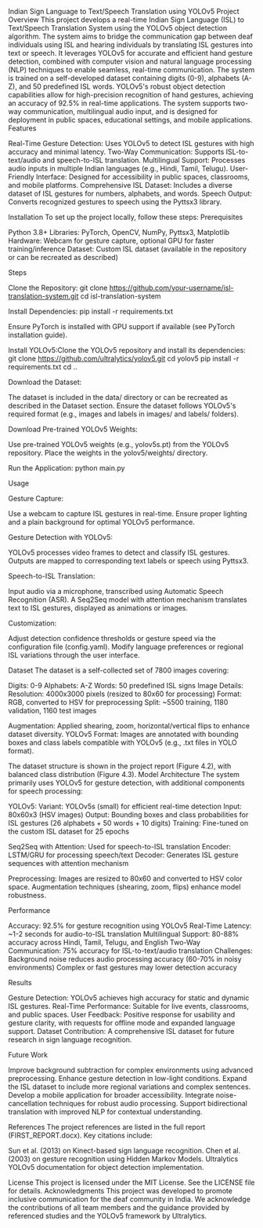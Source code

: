 Indian Sign Language to Text/Speech Translation using YOLOv5
Project Overview
This project develops a real-time Indian Sign Language (ISL) to Text/Speech Translation System using the YOLOv5 object detection algorithm. The system aims to bridge the communication gap between deaf individuals using ISL and hearing individuals by translating ISL gestures into text or speech. It leverages YOLOv5 for accurate and efficient hand gesture detection, combined with computer vision and natural language processing (NLP) techniques to enable seamless, real-time communication.
The system is trained on a self-developed dataset containing digits (0-9), alphabets (A-Z), and 50 predefined ISL words. YOLOv5's robust object detection capabilities allow for high-precision recognition of hand gestures, achieving an accuracy of 92.5% in real-time applications. The system supports two-way communication, multilingual audio input, and is designed for deployment in public spaces, educational settings, and mobile applications.
Features

Real-Time Gesture Detection: Uses YOLOv5 to detect ISL gestures with high accuracy and minimal latency.
Two-Way Communication: Supports ISL-to-text/audio and speech-to-ISL translation.
Multilingual Support: Processes audio inputs in multiple Indian languages (e.g., Hindi, Tamil, Telugu).
User-Friendly Interface: Designed for accessibility in public spaces, classrooms, and mobile platforms.
Comprehensive ISL Dataset: Includes a diverse dataset of ISL gestures for numbers, alphabets, and words.
Speech Output: Converts recognized gestures to speech using the Pyttsx3 library.

Installation
To set up the project locally, follow these steps:
Prerequisites

Python 3.8+
Libraries: PyTorch, OpenCV, NumPy, Pyttsx3, Matplotlib
Hardware: Webcam for gesture capture, optional GPU for faster training/inference
Dataset: Custom ISL dataset (available in the repository or can be recreated as described)

Steps

Clone the Repository:
git clone https://github.com/your-username/isl-translation-system.git
cd isl-translation-system


Install Dependencies:
pip install -r requirements.txt

Ensure PyTorch is installed with GPU support if available (see PyTorch installation guide).

Install YOLOv5:Clone the YOLOv5 repository and install its dependencies:
git clone https://github.com/ultralytics/yolov5.git
cd yolov5
pip install -r requirements.txt
cd ..


Download the Dataset:

The dataset is included in the data/ directory or can be recreated as described in the Dataset section.
Ensure the dataset follows YOLOv5's required format (e.g., images and labels in images/ and labels/ folders).


Download Pre-trained YOLOv5 Weights:

Use pre-trained YOLOv5 weights (e.g., yolov5s.pt) from the YOLOv5 repository.
Place the weights in the yolov5/weights/ directory.


Run the Application:
python main.py



Usage

Gesture Capture:

Use a webcam to capture ISL gestures in real-time.
Ensure proper lighting and a plain background for optimal YOLOv5 performance.


Gesture Detection with YOLOv5:

YOLOv5 processes video frames to detect and classify ISL gestures.
Outputs are mapped to corresponding text labels or speech using Pyttsx3.


Speech-to-ISL Translation:

Input audio via a microphone, transcribed using Automatic Speech Recognition (ASR).
A Seq2Seq model with attention mechanism translates text to ISL gestures, displayed as animations or images.


Customization:

Adjust detection confidence thresholds or gesture speed via the configuration file (config.yaml).
Modify language preferences or regional ISL variations through the user interface.



Dataset
The dataset is a self-collected set of 7800 images covering:

Digits: 0-9
Alphabets: A-Z
Words: 50 predefined ISL signs
Image Details:
Resolution: 4000x3000 pixels (resized to 80x60 for processing)
Format: RGB, converted to HSV for preprocessing
Split: ~5500 training, 1180 validation, 1160 test images


Augmentation: Applied shearing, zoom, horizontal/vertical flips to enhance dataset diversity.
YOLOv5 Format: Images are annotated with bounding boxes and class labels compatible with YOLOv5 (e.g., .txt files in YOLO format).

The dataset structure is shown in the project report (Figure 4.2), with balanced class distribution (Figure 4.3).
Model Architecture
The system primarily uses YOLOv5 for gesture detection, with additional components for speech processing:

YOLOv5:
Variant: YOLOv5s (small) for efficient real-time detection
Input: 80x60x3 (HSV images)
Output: Bounding boxes and class probabilities for ISL gestures (26 alphabets + 50 words + 10 digits)
Training: Fine-tuned on the custom ISL dataset for 25 epochs


Seq2Seq with Attention:
Used for speech-to-ISL translation
Encoder: LSTM/GRU for processing speech/text
Decoder: Generates ISL gesture sequences with attention mechanism


Preprocessing:
Images are resized to 80x60 and converted to HSV color space.
Augmentation techniques (shearing, zoom, flips) enhance model robustness.



Performance

Accuracy: 92.5% for gesture recognition using YOLOv5
Real-Time Latency: ~1-2 seconds for audio-to-ISL translation
Multilingual Support: 80-88% accuracy across Hindi, Tamil, Telugu, and English
Two-Way Communication: 75% accuracy for ISL-to-text/audio translation
Challenges:
Background noise reduces audio processing accuracy (60-70% in noisy environments)
Complex or fast gestures may lower detection accuracy



Results

Gesture Detection: YOLOv5 achieves high accuracy for static and dynamic ISL gestures.
Real-Time Performance: Suitable for live events, classrooms, and public spaces.
User Feedback: Positive response for usability and gesture clarity, with requests for offline mode and expanded language support.
Dataset Contribution: A comprehensive ISL dataset for future research in sign language recognition.

Future Work

Improve background subtraction for complex environments using advanced preprocessing.
Enhance gesture detection in low-light conditions.
Expand the ISL dataset to include more regional variations and complex sentences.
Develop a mobile application for broader accessibility.
Integrate noise-cancellation techniques for robust audio processing.
Support bidirectional translation with improved NLP for contextual understanding.

References
The project references are listed in the full report (FIRST_REPORT.docx). Key citations include:

Sun et al. (2013) on Kinect-based sign language recognition.
Chen et al. (2003) on gesture recognition using Hidden Markov Models.
Ultralytics YOLOv5 documentation for object detection implementation.

License
This project is licensed under the MIT License. See the LICENSE file for details.
Acknowledgments
This project was developed to promote inclusive communication for the deaf community in India. We acknowledge the contributions of all team members and the guidance provided by referenced studies and the YOLOv5 framework by Ultralytics.
